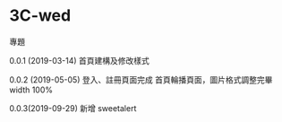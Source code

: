 # 3C-wed
專題

0.0.1 (2019-03-14)
首頁建構及修改樣式

0.0.2 (2019-05-05)
登入、註冊頁面完成
首頁輪播頁面，圖片格式調整完畢 width 100%

0.0.3(2019-09-29)
新增 sweetalert
